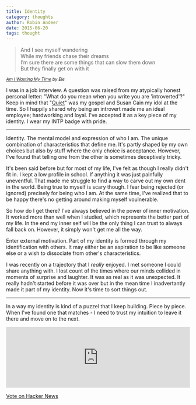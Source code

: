```yaml
---
title: Identity
category: thoughts
author: Robin Andeer
date: 2015-06-20
tags: thought
---
```


> And I see myself wandering  
> While my friends chase their dreams  
> I’m sure there are some things that can slow them down  
> But they finally get on with it

<small>_[Am I Wasting My Time][ele-song] by Ele_</small>

I was in a job interview. A question was raised from my atypically honest
personal letter: "What do you mean when you write you are 'introverted'?"
Keep in mind that "[Quiet][quiet]" was my gospel and Susan Cain my idol at
the time. So I happily shared why being an introvert made me an ideal
employee; hardworking and loyal. I've accepted it as a key piece of my
identity. I wear my INTP badge with pride.

--------------------

Identity. The mental model and expression of who I am. The unique combination
of characteristics that define me. It's partly shaped by my own choices
but also by stuff where the only choice is acceptance. However, I've found
that telling one from the other is sometimes deceptively tricky.

It's been said before but for most of my life, I've felt as though I really
didn't fit in. I kept a low profile in school. If anything it was just
painfully uneventful. That made me struggle to find a way to carve out my
own dent in the world. Being true to myself is scary though. I fear being
rejected (or ignored) precisely for being who I am. At the same time, I've
realized that to be happy there's no getting around making myself voulnerable.

So how do I get there? I've always believed in the power of inner motivation.
It worked more than well when I studied, which represents the better part of
my life. In the end my inner self will be the only thing I can trust to always
fall back on. However, it simply won't get me all the way.

Enter external motivation. Part of my identity is formed through my
identification with others. It may either be an aspiration to be like someone
else or a wish to dissociate from other's characteristics.

I was recently on a trajectory that I *really* enjoyed. I met someone I
could share anything with. I lost count of the times where our minds collided
in moments of surprise and laughter. It was as real as it was unexpected.
It really hadn't started before it was over but in the mean time I inadvertantly
made it part of my identity. Now it's time to sort things out.

--------------------

In a way my identity is kind of a puzzel that I keep building. Piece by piece.
When I've found one that matches - I need to trust my intuition to leave it
there and move on to the next.

<iframe width="100%" height="166" scrolling="no" frameborder="no" src="https://w.soundcloud.com/player/?url=https%3A//api.soundcloud.com/tracks/212803728&amp;color=00aabb&amp;auto_play=false&amp;hide_related=false&amp;show_comments=true&amp;show_user=true&amp;show_reposts=false"></iframe>

<a href="https://news.ycombinator.com/submit" class="hn-button" data-title="Looking for an identity" data-url="http://www.robinandeer.com/blog/2015/06/20/identity/" data-count="horizontal">Vote on Hacker News</a>


[ele-song]: https://www.youtube.com/watch?v=I32fTaNjoAU
[quiet]: http://www.amazon.com/Quiet-Power-Introverts-World-Talking/dp/0307352153
